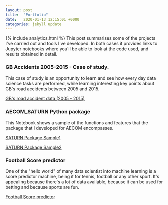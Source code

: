```yaml
---
layout: post
title:  "Portfolio"
date:   2020-01-13 12:15:01 +0000
categories: jekyll update
---
```

{% include analytics.html %}
This post summarises some of the projects I've carried out and tools I've developed. In both cases it provides links to Jupyter notebooks where you'll be able to look at the code used, and results obtained in detail.


### GB Accidents 2005-2015 - Case of study.

This case of study is an opportunity to learn and see how every day data science tasks are performed, while learning interesting key points about GB's road accidents between 2005 and 2015.

[GB's road accident data (2005 - 2015)](/Files/Case_of_study.html)

### AECOM_SATURN Python package

This Notebook shows a sample of the functions and features that the package that I developed for AECOM encompasses.

[SATURN Package Sample1](/Files/AECOM_SATURN1.html)

[SATURN Package Sample2](/Files/AECOM_SATURN2.html)

### Football Score predictor
One of the "hello world" of many data scientist into machine learning
is a score predictor machine, being it for tennis, football or any other sport.
It's appealing because there's a lot of data available, because it can
be used for betting and because sports are fun.

[Football Score predictor](/Files/Football_predictor_AI.html)
